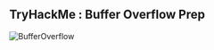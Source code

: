 ## TryHackMe : Buffer Overflow Prep
![BufferOverflow](https://tryhackme-images.s3.amazonaws.com/room-icons/1948e2c67f072993904cec82f39653c0.png)
